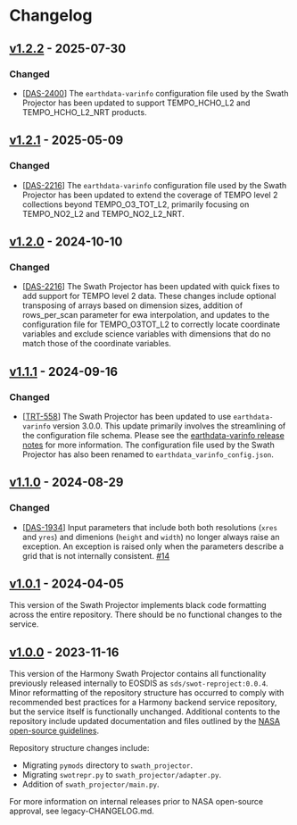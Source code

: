 # Changelog

## [v1.2.2] - 2025-07-30

### Changed

- [[DAS-2400](https://bugs.earthdata.nasa.gov/browse/DAS-2400)]
  The `earthdata-varinfo` configuration file used by the Swath Projector has
  been updated to support TEMPO_HCHO_L2 and TEMPO_HCHO_L2_NRT products.

## [v1.2.1] - 2025-05-09

### Changed

- [[DAS-2216](https://bugs.earthdata.nasa.gov/browse/DAS-2216)]
  The `earthdata-varinfo` configuration file used by the Swath Projector has
  been updated to extend the coverage of TEMPO level 2 collections beyond
  TEMPO_O3_TOT_L2, primarily focusing on TEMPO_NO2_L2 and TEMPO_NO2_L2_NRT.

## [v1.2.0] - 2024-10-10

### Changed

- [[DAS-2216](https://bugs.earthdata.nasa.gov/browse/DAS-2216)]
  The Swath Projector has been updated with quick fixes to add support for TEMPO level 2 data. These changes include optional transposing of arrays based on dimension sizes, addition of rows_per_scan parameter for ewa interpolation, and updates to the configuration file for TEMPO_O3TOT_L2 to correctly locate coordinate variables and exclude science variables with dimensions that do no match those of the coordinate variables.

## [v1.1.1] - 2024-09-16

### Changed

- [[TRT-558](https://bugs.earthdata.nasa.gov/browse/TRT-558)]
  The Swath Projector has been updated to use `earthdata-varinfo` version 3.0.0.
  This update primarily involves the streamlining of the configuration file
  schema. Please see the
  [earthdata-varinfo release notes](https://github.com/nasa/earthdata-varinfo/releases/tag/3.0.0)
  for more information. The configuration file used by the Swath Projector has
  also been renamed to `earthdata_varinfo_config.json`.

## [v1.1.0] - 2024-08-29

### Changed

- [[DAS-1934](https://bugs.earthdata.nasa.gov/browse/DAS-1934)]
  Input parameters that include both both resolutions (`xres` and `yres`) and
  dimenions (`height` and `width`) no longer always raise an exception. An
  exception is raised only when the parameters describe a grid that is not
  internally consistent. [#14](https://github.com/nasa/harmony-swath-projector/pull/14)

## [v1.0.1] - 2024-04-05

This version of the Swath Projector implements black code formatting across the
entire repository. There should be no functional changes to the service.

## [v1.0.0] - 2023-11-16

This version of the Harmony Swath Projector contains all functionality
previously released internally to EOSDIS as `sds/swot-reproject:0.0.4`.
Minor reformatting of the repository structure has occurred to comply with
recommended best practices for a Harmony backend service repository, but the
service itself is functionally unchanged. Additional contents to the repository
include updated documentation and files outlined by the
[NASA open-source guidelines](https://code.nasa.gov/#/guide).

Repository structure changes include:

- Migrating `pymods` directory to `swath_projector`.
- Migrating `swotrepr.py` to `swath_projector/adapter.py`.
- Addition of `swath_projector/main.py`.

For more information on internal releases prior to NASA open-source approval,
see legacy-CHANGELOG.md.

[v1.2.2]: (https://github.com/nasa/harmony-swath-projector/releases/tag/1.2.2)
[v1.2.1]: (https://github.com/nasa/harmony-swath-projector/releases/tag/1.2.1)
[v1.2.0]: (https://github.com/nasa/harmony-swath-projector/releases/tag/1.2.0)
[v1.1.1]: (https://github.com/nasa/harmony-swath-projector/releases/tag/1.1.1)
[v1.1.0]: (https://github.com/nasa/harmony-swath-projector/releases/tag/1.1.0)
[v1.0.1]: (https://github.com/nasa/harmony-swath-projector/releases/tag/1.0.1)
[v1.0.0]: (https://github.com/nasa/harmony-swath-projector/releases/tag/1.0.0)
